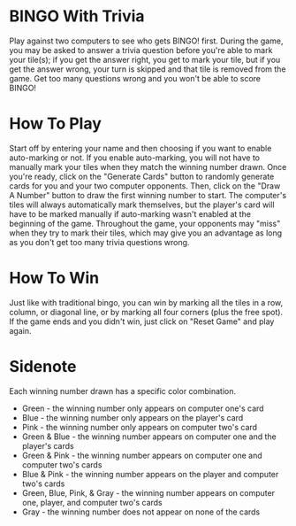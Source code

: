 # BINGO With Trivia

Play against two computers to see who gets BINGO! first. During the game, you may be asked to answer a trivia question before you're able to mark your tile(s); if you get the answer right, you get to mark your tile, but if you get the answer wrong, your turn is skipped and that tile is removed from the game. Get too many questions wrong and you won't be able to score BINGO!

# How To Play

Start off by entering your name and then choosing if you want to enable auto-marking or not. If you enable auto-marking, you will not have to manually mark your tiles when they match the winning number drawn. Once you're ready, click on the "Generate Cards" button to randomly generate cards for you and your two computer opponents. Then, click on the "Draw A Number" button to draw the first winning number to start. The computer's tiles will always automatically mark themselves, but the player's card will have to be marked manually if auto-marking wasn't enabled at the beginning of the game. Throughout the game, your opponents may "miss" when they try to mark their tiles, which may give you an advantage as long as you don't get too many trivia questions wrong. 

# How To Win

Just like with traditional bingo, you can win by marking all the tiles in a row, column, or diagonal line, or by marking all four corners (plus the free spot). If the game ends and you didn't win, just click on "Reset Game" and play again.

# Sidenote

Each winning number drawn has a specific color combination. 
* Green - the winning number only appears on computer one's card
* Blue - the winning number only appears on the player's card
* Pink - the winning number only appears on computer two's card
* Green & Blue - the winning number appears on computer one and the player's cards
* Green & Pink - the winning number appears on computer one and computer two's cards
* Blue & Pink - the winning number appears on the player and computer two's cards
* Green, Blue, Pink, & Gray - the winning number appears on computer one, player, and computer two's cards
* Gray - the winning number does not appear on none of the cards